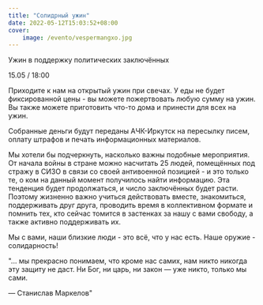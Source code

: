 ```yaml
---
title: "Солидрный ужин"
date: 2022-05-12T15:03:52+08:00
cover: 
    image: /evento/vespermangxo.jpg
---
```

Ужин в поддержку политических заключённых

15.05 / 18:00

Приходите к нам на открытый ужин при свечах. У еды не будет фиксированной цены - вы можете пожертвовать любую сумму на ужин. Вы также можете приготовить что-то дома и принести для всех на ужин.

Собранные деньги будут переданы АЧК-Иркутск на пересылку писем, оплату штрафов и печать информационных материалов.

Мы хотели бы подчеркнуть, насколько важны подобные мероприятия. От начала войны в стране можно насчитать 25 людей, помещённых под стражу в СИЗО в связи со своей антивоенной позицией - и это только те, о ком на данный момент получилось найти информацию. Эта тенденция будет продолжаться, и число заключённых будет расти. 
Поэтому жизненно важно учиться действовать вместе, знакомиться, поддерживать друг друга, проводить время в коллективном формате и помнить тех, кто сейчас томится в застенках за нашу с вами свободу, а также активно поддерживать их.

Мы с вами, наши близкие люди - это всё, что у нас есть. Наше оружие - солидарность!

"... мы прекрасно понимаем, что кроме нас самих, нам никто никогда эту защиту не даст. Ни Бог, ни царь, ни закон — уже никто, только мы сами.

— Станислав Маркелов"